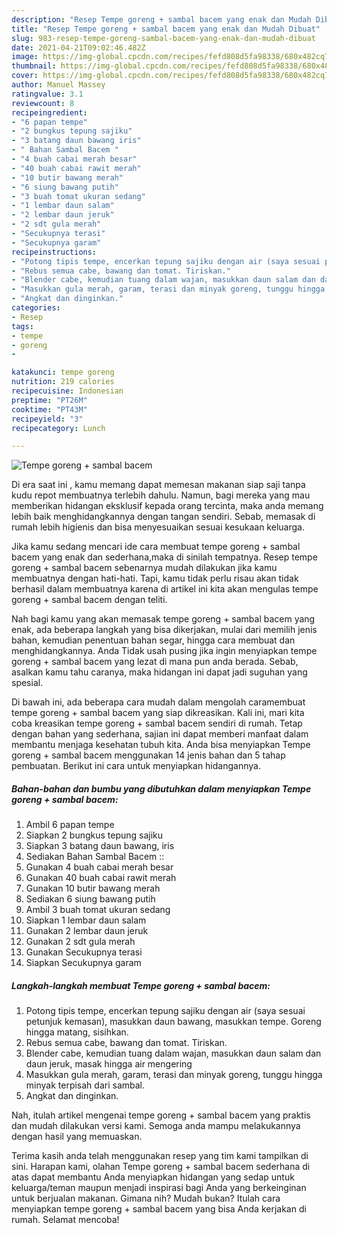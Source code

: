 ```yaml
---
description: "Resep Tempe goreng + sambal bacem yang enak dan Mudah Dibuat"
title: "Resep Tempe goreng + sambal bacem yang enak dan Mudah Dibuat"
slug: 983-resep-tempe-goreng-sambal-bacem-yang-enak-dan-mudah-dibuat
date: 2021-04-21T09:02:46.482Z
image: https://img-global.cpcdn.com/recipes/fefd808d5fa98338/680x482cq70/tempe-goreng-sambal-bacem-foto-resep-utama.jpg
thumbnail: https://img-global.cpcdn.com/recipes/fefd808d5fa98338/680x482cq70/tempe-goreng-sambal-bacem-foto-resep-utama.jpg
cover: https://img-global.cpcdn.com/recipes/fefd808d5fa98338/680x482cq70/tempe-goreng-sambal-bacem-foto-resep-utama.jpg
author: Manuel Massey
ratingvalue: 3.1
reviewcount: 8
recipeingredient:
- "6 papan tempe"
- "2 bungkus tepung sajiku"
- "3 batang daun bawang iris"
- " Bahan Sambal Bacem "
- "4 buah cabai merah besar"
- "40 buah cabai rawit merah"
- "10 butir bawang merah"
- "6 siung bawang putih"
- "3 buah tomat ukuran sedang"
- "1 lembar daun salam"
- "2 lembar daun jeruk"
- "2 sdt gula merah"
- "Secukupnya terasi"
- "Secukupnya garam"
recipeinstructions:
- "Potong tipis tempe, encerkan tepung sajiku dengan air (saya sesuai petunjuk kemasan), masukkan daun bawang, masukkan tempe. Goreng hingga matang, sisihkan."
- "Rebus semua cabe, bawang dan tomat. Tiriskan."
- "Blender cabe, kemudian tuang dalam wajan, masukkan daun salam dan daun jeruk, masak hingga air mengering"
- "Masukkan gula merah, garam, terasi dan minyak goreng, tunggu hingga minyak terpisah dari sambal."
- "Angkat dan dinginkan."
categories:
- Resep
tags:
- tempe
- goreng
- 

katakunci: tempe goreng  
nutrition: 219 calories
recipecuisine: Indonesian
preptime: "PT26M"
cooktime: "PT43M"
recipeyield: "3"
recipecategory: Lunch

---
```



![Tempe goreng + sambal bacem](https://img-global.cpcdn.com/recipes/fefd808d5fa98338/680x482cq70/tempe-goreng-sambal-bacem-foto-resep-utama.jpg)

Di era  saat ini , kamu memang dapat memesan makanan siap saji tanpa kudu repot membuatnya terlebih dahulu. Namun, bagi mereka yang mau memberikan hidangan eksklusif kepada orang tercinta, maka anda memang lebih baik menghidangkannya dengan tangan sendiri. Sebab, memasak di rumah lebih higienis dan bisa menyesuaikan sesuai kesukaan keluarga.

Jika kamu sedang mencari ide cara membuat tempe goreng + sambal bacem yang enak dan sederhana,maka di sinilah tempatnya. Resep tempe goreng + sambal bacem  sebenarnya mudah dilakukan jika kamu membuatnya dengan hati-hati. Tapi, kamu tidak perlu risau akan tidak berhasil dalam membuatnya 
karena di artikel ini kita akan mengulas tempe goreng + sambal bacem dengan teliti.  



Nah bagi kamu yang akan memasak tempe goreng + sambal bacem yang enak, ada beberapa langkah yang bisa dikerjakan, mulai dari memilih jenis bahan, kemudian penentuan bahan segar, hingga cara membuat dan menghidangkannya. Anda Tidak usah pusing jika ingin menyiapkan tempe goreng + sambal bacem yang lezat di mana pun anda berada. Sebab, asalkan kamu  tahu caranya, maka hidangan ini dapat jadi suguhan yang spesial.

Di bawah ini, ada beberapa cara mudah dalam mengolah caramembuat tempe goreng + sambal bacem yang siap dikreasikan. Kali ini, mari kita coba kreasikan tempe goreng + sambal bacem sendiri di rumah. Tetap dengan bahan yang sederhana, sajian ini dapat memberi manfaat dalam membantu menjaga kesehatan tubuh kita. Anda bisa menyiapkan Tempe goreng + sambal bacem menggunakan 14 jenis bahan dan 5 tahap pembuatan. Berikut ini cara untuk menyiapkan hidangannya.

<!--inarticleads1-->

##### Bahan-bahan dan bumbu yang dibutuhkan dalam menyiapkan Tempe goreng + sambal bacem:

1. Ambil 6 papan tempe
1. Siapkan 2 bungkus tepung sajiku
1. Siapkan 3 batang daun bawang, iris
1. Sediakan  Bahan Sambal Bacem ::
1. Gunakan 4 buah cabai merah besar
1. Gunakan 40 buah cabai rawit merah
1. Gunakan 10 butir bawang merah
1. Sediakan 6 siung bawang putih
1. Ambil 3 buah tomat ukuran sedang
1. Siapkan 1 lembar daun salam
1. Gunakan 2 lembar daun jeruk
1. Gunakan 2 sdt gula merah
1. Gunakan Secukupnya terasi
1. Siapkan Secukupnya garam




<!--inarticleads2-->

##### Langkah-langkah membuat Tempe goreng + sambal bacem:

1. Potong tipis tempe, encerkan tepung sajiku dengan air (saya sesuai petunjuk kemasan), masukkan daun bawang, masukkan tempe. Goreng hingga matang, sisihkan.
1. Rebus semua cabe, bawang dan tomat. Tiriskan.
1. Blender cabe, kemudian tuang dalam wajan, masukkan daun salam dan daun jeruk, masak hingga air mengering
1. Masukkan gula merah, garam, terasi dan minyak goreng, tunggu hingga minyak terpisah dari sambal.
1. Angkat dan dinginkan.




Nah, itulah artikel mengenai  tempe goreng + sambal bacem  yang praktis dan mudah dilakukan versi kami. Semoga anda mampu melakukannya dengan hasil yang memuaskan. 

Terima kasih anda telah menggunakan resep yang tim kami tampilkan di sini. Harapan kami, olahan  Tempe goreng + sambal bacem sederhana di atas dapat membantu Anda menyiapkan hidangan yang sedap untuk keluarga/teman maupun menjadi inspirasi bagi Anda yang berkeinginan untuk berjualan makanan. Gimana nih? Mudah bukan? Itulah cara menyiapkan tempe goreng + sambal bacem yang bisa Anda kerjakan di rumah. Selamat mencoba!

